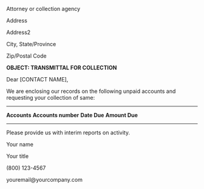 Attorney or collection agency

Address

Address2

City, State/Province

Zip/Postal Code

**OBJECT: TRANSMITTAL FOR COLLECTION**

Dear \[CONTACT NAME\],

We are enclosing our records on the following unpaid accounts and
requesting your collection of same:

  -------------- --------------------- -------------- ----------------
  **Accounts**   **Accounts number**   **Date Due**   **Amount Due**
                                                      
                                                      
                                                      
                                                      
                                                      
  -------------- --------------------- -------------- ----------------

Please provide us with interim reports on activity.

Your name

Your title

\(800\) 123-4567

youremail\@yourcompany.com

